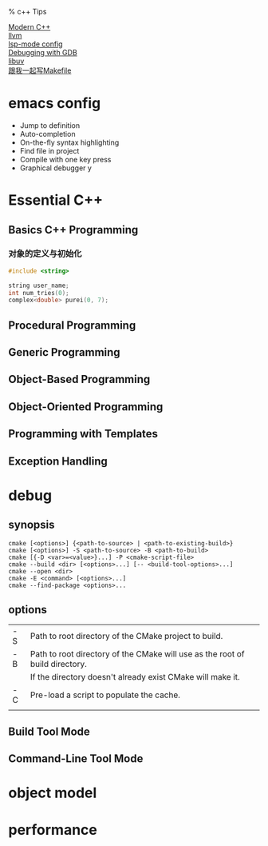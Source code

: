 % c++ Tips

<link id="linkstyle" rel='stylesheet' href='css/markdown.css'/>

[Modern C++](https://github.com/changkun/modern-cpp-tutorial/releases)  
[llvm](http://llvm.org/)  
[lsp-mode config](https://www.mortens.dev/blog/emacs-and-the-language-server-protocol/)  
[Debugging with GDB](https://sourceware.org/gdb/onlinedocs/gdb/index.html)  
[libuv](https://github.com/luohaha/Chinese-uvbook)  
[跟我一起写Makefile](https://seisman.github.io/how-to-write-makefile/introduction.html)  

emacs config
============

* Jump to definition
* Auto-completion
* On-the-fly syntax highlighting
* Find file in project
* Compile with one key press
* Graphical debugger
y

# Essential C++ #

## Basics C++ Programming ##

### 对象的定义与初始化 ###

``` c++
#include <string>

string user_name;
int num_tries(0);
complex<double> purei(0, 7);

```


## Procedural Programming ##

## Generic Programming ##

## Object-Based Programming ##

## Object-Oriented Programming ##

## Programming with Templates ##

## Exception Handling ##

debug
=====

synopsis
--------

``` shell
cmake [<options>] {<path-to-source> | <path-to-existing-build>}
cmake [<options>] -S <path-to-source> -B <path-to-build>
cmake [{-D <var>=<value>}...] -P <cmake-script-file>
cmake --build <dir> [<options>...] [-- <build-tool-options>...]
cmake --open <dir>
cmake -E <command> [<options>...]
cmake --find-package <options>...
```

options
-------

|                     |                                                                              |
|---------------------|------------------------------------------------------------------------------|
| -S <path-to-source> | Path to root directory of the CMake project to build.                        |
| -B <path-to-build>  | Path to root directory of the CMake will use as the root of build directory. |
|                     | If the directory doesn't already exist CMake will make it.                   |
| -C <initial-cache>  | Pre-load a script to populate the cache.                                     |
|                     |                                                                              |

## Build Tool Mode ##

## Command-Line Tool Mode ##

# object model #

# performance #

